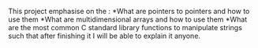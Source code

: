 This project emphasise on the :
*What are pointers to pointers and how to use them
*What are multidimensional arrays and how to use them
*What are the most common C standard library functions to manipulate strings
such that after finishing it I will be able to explain it anyone.
